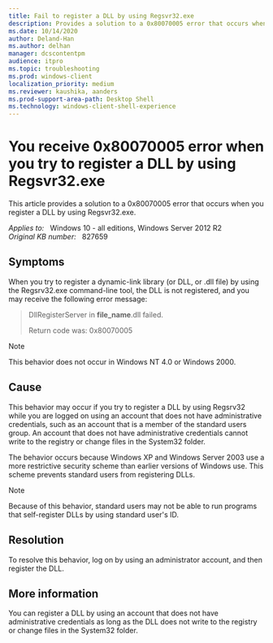 ```yaml
---
title: Fail to register a DLL by using Regsvr32.exe
description: Provides a solution to a 0x80070005 error that occurs when you register a DLL by using Regsvr32.exe.
ms.date: 10/14/2020
author: Deland-Han
ms.author: delhan
manager: dcscontentpm
audience: itpro
ms.topic: troubleshooting
ms.prod: windows-client
localization_priority: medium
ms.reviewer: kaushika, aanders
ms.prod-support-area-path: Desktop Shell
ms.technology: windows-client-shell-experience
---
```

# You receive 0x80070005 error when you try to register a DLL by using Regsvr32.exe

This article provides a solution to a 0x80070005 error that occurs when you register a DLL by using Regsvr32.exe.

_Applies to:_ &nbsp; Windows 10 - all editions, Windows Server 2012 R2  
_Original KB number:_ &nbsp; 827659

## Symptoms

When you try to register a dynamic-link library (or DLL, or .dll file) by using the Regsrv32.exe command-line tool, the DLL is not registered, and you may receive the following error message:

> DllRegisterServer in **file_name**.dll failed.
>
> Return code was: 0x80070005

> [!NOTE]
> This behavior does not occur in Windows NT 4.0 or Windows 2000.

## Cause

This behavior may occur if you try to register a DLL by using Regsrv32 while you are logged on using an account that does not have administrative credentials, such as an account that is a member of the standard users group. An account that does not have administrative credentials cannot write to the registry or change files in the System32 folder.

The behavior occurs because Windows XP and Windows Server 2003 use a more restrictive security scheme than earlier versions of Windows use. This scheme prevents standard users from registering DLLs.

> [!NOTE]
> Because of this behavior, standard users may not be able to run programs that self-register DLLs by using standard user's ID.

## Resolution

To resolve this behavior, log on by using an administrator account, and then register the DLL.

## More information

You can register a DLL by using an account that does not have administrative credentials as long as the DLL does not write to the registry or change files in the System32 folder.
